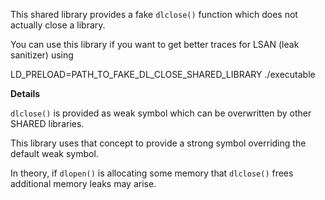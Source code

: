 This shared library provides a fake `dlclose()` function which does not actually close a library.

You can use this library if you want to get better traces for LSAN (leak sanitizer) using

LD_PRELOAD=PATH_TO_FAKE_DL_CLOSE_SHARED_LIBRARY ./executable



**Details**

`dlclose()` is provided as weak symbol which can be overwritten by other SHARED libraries.

This library uses that concept to provide a strong symbol overriding the default weak symbol.

In theory, if `dlopen()` is allocating some memory that `dlclose()` frees additional memory leaks may arise.

